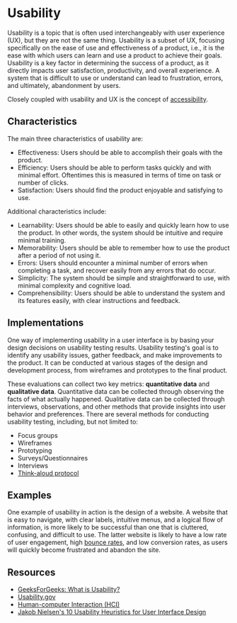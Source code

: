 # Usability

Usability is a topic that is often used interchangeably with user experience (UX), but they are not the same thing. Usability is a subset of UX, focusing specifically on the ease of use and effectiveness of a product, i.e., it is the ease with which users can learn and use a product to achieve their goals. Usability is a key factor in determining the success of a product, as it directly impacts user satisfaction, productivity, and overall experience. A system that is difficult to use or understand can lead to frustration, errors, and ultimately, abandonment by users.

Closely coupled with usability and UX is the concept of [accessibility](./accessibility.md).

## Characteristics

The main three characteristics of usability are:
- Effectiveness: Users should be able to accomplish their goals with the product.
- Efficiency: Users should be able to perform tasks quickly and with minimal effort. Oftentimes this is measured in terms of time on task or number of clicks.
- Satisfaction: Users should find the product enjoyable and satisfying to use.

Additional characteristics include:
- Learnability: Users should be able to easily and quickly learn how to use the product. In other words, the system should be intuitive and require minimal training.
- Memorability: Users should be able to remember how to use the product after a period of not using it.
- Errors: Users should encounter a minimal number of errors when completing a task, and recover easily from any errors that do occur.
- Simplicity: The system should be simple and straightforward to use, with minimal complexity and cognitive load.
- Comprehensibility: Users should be able to understand the system and its features easily, with clear instructions and feedback.


## Implementations

One way of implementing usability in a user interface is by basing your design decisions on usability testing results. Usability testing's goal is to identify any usability issues, gather feedback, and make improvements to the product. It can be conducted at various stages of the design and development process, from wireframes and prototypes to the final product.

These evaluations can collect two key metrics: **quantitative data** and **qualitative data**. Quantitative data can be collected through observing the facts of what actually happened. Qualitative data can be collected through interviews, observations, and other methods that provide insights into user behavior and preferences. There are several methods for conducting usability testing, including, but not limited to:
- Focus groups
- Wireframes
- Prototyping
- Surveys/Questionnaires
- Interviews
- [Think-aloud protocol](https://en.wikipedia.org/wiki/Think_aloud_protocol)

## Examples

One example of usability in action is the design of a website. A website that is easy to navigate, with clear labels, intuitive menus, and a logical flow of information, is more likely to be successful than one that is cluttered, confusing, and difficult to use. The latter website is likely to have a low rate of user engagement, high [bounce rates](https://backlinko.com/hub/seo/bounce-rate), and low conversion rates, as users will quickly become frustrated and abandon the site.

## Resources

- [GeeksForGeeks: What is Usability?](https://www.geeksforgeeks.org/what-is-usability/)
- [Usability.gov](https://www.usability.gov/)
- [Human-computer Interaction (HCI)](https://en.wikipedia.org/wiki/Human%E2%80%93computer_interaction)
- [Jakob Nielsen's 10 Usability Heuristics for User Interface Design](https://www.nngroup.com/articles/ten-usability-heuristics/)

